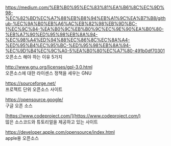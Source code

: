 https://medium.com/%EB%B0%95%EC%83%81%EA%B6%8C%EC%9D%98-%EC%82%BD%EC%A7%88%EB%B8%94%EB%A1%9C%EA%B7%B8/github-%EC%9A%B0%EB%A6%AC%EB%82%98%EB%9D%BC-1%EC%9C%84-%EA%B0%9C%EB%B0%9C%EC%9E%90%EA%B0%80-%EB%A7%90%ED%95%98%EB%8A%94-%EC%98%A4%ED%94%88%EC%86%8C%EC%8A%A4-%ED%95%B4%EC%95%BC-%ED%95%98%EB%8A%94-%EC%9D%B4%EC%9C%A0-5%EA%B0%80%EC%A7%80-491b0df70301
<br>오픈소스 해야 하는 이유 5가지

http://www.gnu.org/licenses/gpl-3.0.html
<br>오픈소스에 대한 라이센스 정책을 세우는 GNU 

https://sourceforge.net/
<br>프로젝트 단위 오픈소스 사이트

https://opensource.google/ 
<br>구글 오픈 소스

[https://www.codeproject.com/](https://www.codeproject.com/)
<br>많은 소스코드와 튜토리얼을 제공하고 있는 사이트

https://developer.apple.com/opensource/index.html
<br>apple용 오픈소스
